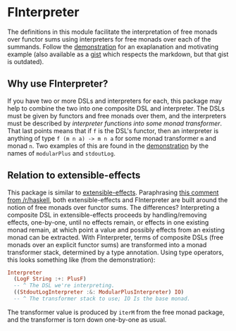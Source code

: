 FInterpreter
============

The definitions in this module facilitate the interpretation of free monads
over functor sums using interpreters for free monads over each of the summands.
Follow the [demonstration](Demonstration.lhs) for an exaplanation and
motivating example (also available as a
[gist](https://gist.github.com/avieth/334201aa341d9a00c7fc) which respects
the markdown, but that gist is outdated).

Why use FInterpreter?
---------------------

If you have two or more DSLs and interpreters for each, this package may help
to combine the two into one composite DSL and interpreter. The DSLs must be
given by functors and free monads over them, and the interpreters must be
described by *interpreter functions into some monad transformer*. That last
points means that if `f` is the DSL's functor, then an interpreter is anything
of type `f (m n a) -> m n a` for some monad transformer `m` and monad `n`.
Two examples of this are found in the [demonstration](Demonstration.lhs) by
the names of `modularPlus` and `stdoutLog`.

Relation to extensible-effects
------------------------------

This package is similar to
[extensible-effects](https://hackage.haskell.org/package/extensible-effects).
Paraphrasing
[this comment from /r/haskell](http://www.reddit.com/r/haskell/comments/36ticq/interpreting_free_monads_of_functor_sums/crjzccy), both extensible-effects and FInterpreter are
built around the notion of free monads over functor sums.
The differences? Interpreting a composite DSL in extensible-effects proceeds
by handling/removing effects, one-by-one, until no effects remain, or effects
in one existing monad remain, at which point a value and possibly effects from
an existing monad can be extracted. With FInterpreter, terms of composite
DSLs (free monads over an explicit functor sums) are transformed into a monad
transformer stack, determined by a type annotation. Using type operators, this
looks something like (from the demonstration):

```Haskell
Interpreter
  (LogF String :+: PlusF)
  -- ^ The DSL we're interpreting.
  ((StdoutLogInterpreter :&: ModularPlusInterpreter) IO)
  -- ^ The transformer stack to use; IO Is the base monad.
```

The transformer value is produced by `iterM` from the free monad package, and
the transformer is torn down one-by-one as usual.
